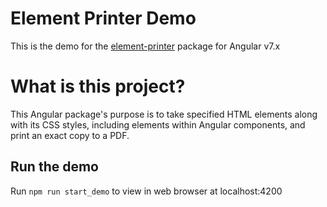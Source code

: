 # Element Printer Demo

This is the demo for the [element-printer](https://www.npmjs.com/package/element-printer) package for Angular v7.x

# What is this project?

This Angular package's purpose is to take specified HTML elements along with its CSS styles, including elements within Angular components, and print an exact copy to a PDF. 

## Run the demo

Run `npm run start_demo` to view in web browser at localhost:4200


